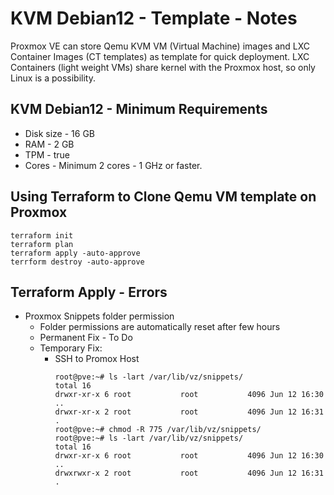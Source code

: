 # KVM Debian12 - Template - Notes
Proxmox VE can store Qemu KVM VM (Virtual Machine) images and LXC Container Images (CT templates) as template for quick deployment. LXC Containers (light weight VMs) share kernel with the Proxmox host, so only Linux is a possibility.

## KVM Debian12 - Minimum Requirements
- Disk size - 16 GB
- RAM - 2 GB
- TPM - true
- Cores - Minimum 2 cores - 1 GHz or faster.


## Using Terraform to Clone Qemu VM template on Proxmox
```
terraform init
terraform plan
terraform apply -auto-approve
terrform destroy -auto-approve
```

## Terraform Apply - Errors
- Proxmox Snippets folder permission
    - Folder permissions are automatically reset after few hours
    - Permanent Fix - To Do
    - Temporary Fix:
        - SSH to Promox Host
            ```
            root@pve:~# ls -lart /var/lib/vz/snippets/
            total 16
            drwxr-xr-x 6 root           root           4096 Jun 12 16:30 ..
            drwxr-xr-x 2 root           root           4096 Jun 12 16:31 .
            root@pve:~# chmod -R 775 /var/lib/vz/snippets/
            root@pve:~# ls -lart /var/lib/vz/snippets/
            total 16
            drwxr-xr-x 6 root           root           4096 Jun 12 16:30 ..
            drwxrwxr-x 2 root           root           4096 Jun 12 16:31 .
            ```

